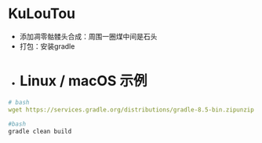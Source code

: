 # KuLouTou
* 添加凋零骷髅头合成：周围一圈煤中间是石头
* 打包：安装gradle
* # Linux / macOS 示例

  
```yaml
# bash
wget https://services.gradle.org/distributions/gradle-8.5-bin.zipunzip gradle-8.5-bin.zip -d /opt/gradleexport PATH=/opt/gradle/gradle-8.5/bin:$PATH

```
 ```bash
#bash
gradle clean build
```


